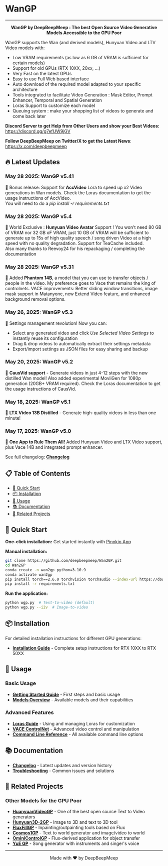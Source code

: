 # WanGP

-----
<p align="center">
<b>WanGP by DeepBeepMeep : The best Open Source Video Generative Models Accessible to the GPU Poor</b>
</p>

WanGP supports the Wan (and derived models), Hunyuan Video and LTV Video models with:
- Low VRAM requirements (as low as 6 GB of VRAM is sufficient for certain models)
- Support for old GPUs (RTX 10XX, 20xx, ...)
- Very Fast on the latest GPUs
- Easy to use Full Web based interface
- Auto download of the required model adapted to your specific architecture
- Tools integrated to facilitate Video Generation : Mask Editor, Prompt Enhancer, Temporal and Spatial Generation
- Loras Support to customize each model
- Queuing system : make your shopping list of videos to generate and come back later 

**Discord Server to get Help from Other Users and show your Best Videos:** https://discord.gg/g7efUW9jGV

**Follow DeepBeepMeep on Twitter/X to get the Latest News**: https://x.com/deepbeepmeep

## 🔥 Latest Updates
### May 28 2025: WanGP v5.41
👋 Bonus release: Support for **AccVideo** Lora to speed up x2 Video generations in Wan models. Check the Loras documentation to get the usage instructions of AccVideo.\
You will need to do a *pip install -r requirements.txt*

### May 28 2025: WanGP v5.4
👋 World Exclusive : **Hunyuan Video Avatar** Support ! You won't need 80 GB of VRAM nor 32 GB oF VRAM, just 10 GB of VRAM will be sufficient to generate up to 15s of high quality speech / song driven Video at a high speed with no quality degradation. Support for TeaCache included.\
Also many thanks to Reevoy24 for his repackaging / completing the documentation

### May 28 2025: WanGP v5.31
👋 Added **Phantom 14B**, a model that you can use to transfer objects / people in the video. My preference goes to Vace that remains the king of controlnets.
VACE improvements: Better sliding window transitions, image mask support in Matanyone, new Extend Video feature, and enhanced background removal options.

### May 26, 2025: WanGP v5.3
👋 Settings management revolution! Now you can:
- Select any generated video and click *Use Selected Video Settings* to instantly reuse its configuration
- Drag & drop videos to automatically extract their settings metadata
- Export/import settings as JSON files for easy sharing and backup

### May 20, 2025: WanGP v5.2
👋 **CausVid support** - Generate videos in just 4-12 steps with the new distilled Wan model! Also added experimental MoviiGen for 1080p generation (20GB+ VRAM required). Check the Loras documentation to get the usage instructions of CausVid.

### May 18, 2025: WanGP v5.1
👋 **LTX Video 13B Distilled** - Generate high-quality videos in less than one minute!

### May 17, 2025: WanGP v5.0
👋 **One App to Rule Them All!** Added Hunyuan Video and LTX Video support, plus Vace 14B and integrated prompt enhancer.

See full changelog: **[Changelog](docs/CHANGELOG.md)**

## 📋 Table of Contents

- [🚀 Quick Start](#-quick-start)
- [📦 Installation](#-installation)
- [🎯 Usage](#-usage)
- [📚 Documentation](#-documentation)
- [🔗 Related Projects](#-related-projects)

## 🚀 Quick Start

**One-click installation:** Get started instantly with [Pinokio App](https://pinokio.computer/)

**Manual installation:**
```bash
git clone https://github.com/deepbeepmeep/Wan2GP.git
cd Wan2GP
conda create -n wan2gp python=3.10.9
conda activate wan2gp
pip install torch==2.6.0 torchvision torchaudio --index-url https://download.pytorch.org/whl/test/cu124
pip install -r requirements.txt
```

**Run the application:**
```bash
python wgp.py  # Text-to-video (default)
python wgp.py --i2v  # Image-to-video
```

## 📦 Installation

For detailed installation instructions for different GPU generations:
- **[Installation Guide](docs/INSTALLATION.md)** - Complete setup instructions for RTX 10XX to RTX 50XX

## 🎯 Usage

### Basic Usage
- **[Getting Started Guide](docs/GETTING_STARTED.md)** - First steps and basic usage
- **[Models Overview](docs/MODELS.md)** - Available models and their capabilities

### Advanced Features
- **[Loras Guide](docs/LORAS.md)** - Using and managing Loras for customization
- **[VACE ControlNet](docs/VACE.md)** - Advanced video control and manipulation
- **[Command Line Reference](docs/CLI.md)** - All available command line options

## 📚 Documentation

- **[Changelog](docs/CHANGELOG.md)** - Latest updates and version history
- **[Troubleshooting](docs/TROUBLESHOOTING.md)** - Common issues and solutions

## 🔗 Related Projects

### Other Models for the GPU Poor
- **[HuanyuanVideoGP](https://github.com/deepbeepmeep/HunyuanVideoGP)** - One of the best open source Text to Video generators
- **[Hunyuan3D-2GP](https://github.com/deepbeepmeep/Hunyuan3D-2GP)** - Image to 3D and text to 3D tool
- **[FluxFillGP](https://github.com/deepbeepmeep/FluxFillGP)** - Inpainting/outpainting tools based on Flux
- **[Cosmos1GP](https://github.com/deepbeepmeep/Cosmos1GP)** - Text to world generator and image/video to world
- **[OminiControlGP](https://github.com/deepbeepmeep/OminiControlGP)** - Flux-derived application for object transfer
- **[YuE GP](https://github.com/deepbeepmeep/YuEGP)** - Song generator with instruments and singer's voice

---

<p align="center">
Made with ❤️ by DeepBeepMeep
</p> 
